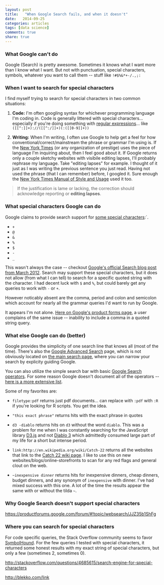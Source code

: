 ```yaml
---
layout: post
title:   "When Google Search fails, and when it doesn't"
date:   2014-09-25
categories: articles
tags: [data science]
comments: true
share: true
---
```


### What Google can't do

Google (Search) is pretty awesome.  Sometimes it knows what I want more than I know what I want.  But not with punctuation, special characters, symbols, whatever you want to call them -- stuff like `!#$%&*+-/.,;:`

### When I want to search for special characters

I find myself trying to search for special characters in two common situations:

1. **Code:** I'm often googling syntax for whichever programming language I'm coding in.  Code is generally littered with special characters... especially if you're doing something with [regular expressions](http://en.wikipedia.org/wiki/Regular_expression)... like `([[^:]]+)://([[^:/]]+)(:([[0-9]]+))`

2. **Writing:** When I'm writing, I often use Google to help get a feel for how conventional/correct/mainstream the phrase or grammar I'm using is.  If the [New York Times](http://www.nytimes.com/) (or any organization of prestige) uses the piece of language I'm inquiring about, then I feel good about it.  If Google returns only a couple sketchy websites with visibile editing lapses, I'll probably rephrase my language.  Take "editing lapses" for example.  I thought of it just as I was writing the previous sentence you just read.  Having not used the phrase (that I can remember) before, I googled it.  Sure enough the [New York Times Manual of Style and Usage](http://books.google.com/books?id=CnwIVkAQgFwC&pg=PA85&lpg=PA85&dq=%22editing+lapse%22&source=bl&ots=xmq938KI5G&sig=6EAvhXLUvJ0hN7ERVdHvuA6kKg4&hl=en&sa=X&ei=0MwkVM_kINiiyAS7_oD4Cw&ved=0CD8Q6AEwBg#v=onepage&q=%22editing%20lapse%22&f=false) used it too.

> If the justification is lame or lacking, the correction should acknowledge reporting or **editing lapses**.

### What special characters Google can do

Google claims to provide search support for [some special characters](https://support.google.com/websearch/answer/2466433):`.  

* `+`
* `@`
* `&`
* `%`
* `$`
* `-`
* `_`

This wasn't always the case -- checkout [Google's official Search blog post from March 2012](http://insidesearch.blogspot.com/2012/04/search-quality-highlights-50-changes.html).  Search may support these special characters, but it does not allow (from what I can tell) to search for a specific quoted string with the character.  I had decent luck with `$` and `%`, but could barely get any queries to work with `-` or `+`.  

However noticably absent are the comma, period and colon and semicolon which account for nearly all the grammar queries I'd want to run by Google.

It appears I'm not alone.  [Here on Google's product forms page](https://productforums.google.com/forum/#!topic/websearch/JJZ35b1ShFg), a user complains of the same issue -- inability to include a comma in a quoted string query.

### What else Google can do (better)

Google provides the simplicity of one search line that knows all (most of the time).  There's also the [Google Advanced Search](https://www.google.com/advanced_search) page, which is not obviously located on [the main search page](http://google.com), where you can narrow your search by explicity guiding Google.

You can also utilize the simple search bar with basic [Google Search operators](https://support.google.com/websearch/answer/136861?hl=en).  For some reason Google doesn't document all of the operators -- [here is a more extensive list](http://www.googleguide.com/advanced_operators_reference.html).

Some of my favorites are:

* `filetype:pdf` returns just pdf documents... can replace with `:pdf` with `:R` if you're looking for R scripts. You get the idea.

* `"this exact phrase"` returns hits with the exact phrase in quotes

* `d3 -diablo` returns hits on `d3` without the word `diablo`.  This was a problem for me when I was constantly searching for the JavaScript library [D3.js](http://d3js.org/) and not [Diablo 3](http://us.battle.net/d3/en/) which admittedly consumed large part of my life for a short but intense period.

* `link:http://en.wikipedia.org/wiki/Catch-22` returns all the websites that link to the [Catch 22 wiki page](http://en.wikipedia.org/wiki/Catch-22).  I like to use this on new websites/blogs/online-storefronts to scan for any red flags and general clout on the web.

* `~inexpensive dinner` returns hits for inexpensive dinners, cheap dinners, budget dinners, and any synonym of `inexpensive` with dinner.  I've had mixed success with this one.  A lot of the time the results appear the same with or without the tilda `~`.

### Why Google Search doesn't support special characters 

https://productforums.google.com/forum/#!topic/websearch/JJZ35b1ShFg

### Where you can search for special characters

For code specific queries, the Stack Overflow community seems to favor [SymbolHound](http://symbolhound.com/).  For the few queries I tested with special characters, it returned some honest results with my exact string of special characters, but only a few (sometimes 2, sometimes 0).

http://stackoverflow.com/questions/4685615/search-engine-for-special-characters

http://blekko.com/link



